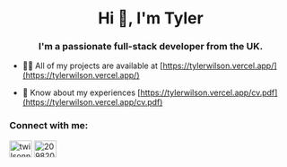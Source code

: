 <h1 align="center">Hi 👋, I'm Tyler</h1>
<h3 align="center">I'm a passionate full-stack developer from the UK.</h3>

- 👨‍💻 All of my projects are available at [https://tylerwilson.vercel.app/](https://tylerwilson.vercel.app/)

- 📄 Know about my experiences [https://tylerwilson.vercel.app/cv.pdf](https://tylerwilson.vercel.app/cv.pdf)

<h3 align="left">Connect with me:</h3>
<p align="left">
<a href="https://linkedin.com/in/twilsonn" target="blank"><img align="center" src="https://raw.githubusercontent.com/rahuldkjain/github-profile-readme-generator/master/src/images/icons/Social/linked-in-alt.svg" alt="twilsonn" height="30" width="40" /></a>
<a href="https://stackoverflow.com/users/20982038" target="blank"><img align="center" src="https://raw.githubusercontent.com/rahuldkjain/github-profile-readme-generator/master/src/images/icons/Social/stack-overflow.svg" alt="20982038" height="30" width="40" /></a>
</p>




